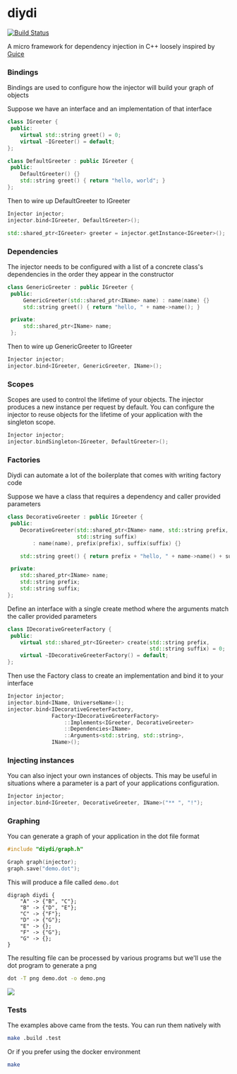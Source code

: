 # diydi

[![Build Status](https://travis-ci.org/kylewalters18/diydi.svg?branch=master)](https://travis-ci.org/kylewalters18/diydi)

A micro framework for dependency injection in C++ loosely inspired by
[Guice](https://github.com/google/guice)

### Bindings

  Bindings are used to configure how the injector will build your graph of objects

  Suppose we have an interface and an implementation of that interface

  ```cpp
  class IGreeter {
   public:
      virtual std::string greet() = 0;
      virtual ~IGreeter() = default;
  };

  class DefaultGreeter : public IGreeter {
   public:
      DefaultGreeter() {}
      std::string greet() { return "hello, world"; }
  };
  ```

  Then to wire up DefaultGreeter to IGreeter

  ```cpp
  Injector injector;
  injector.bind<IGreeter, DefaultGreeter>();

  std::shared_ptr<IGreeter> greeter = injector.getInstance<IGreeter>();
  ```

### Dependencies

  The injector needs to be configured with a list of a concrete class's
  dependencies in the order they appear in the constructor

  ```cpp
  class GenericGreeter : public IGreeter {
   public:
       GenericGreeter(std::shared_ptr<IName> name) : name(name) {}
       std::string greet() { return "hello, " + name->name(); }

   private:
       std::shared_ptr<IName> name;
   };
   ```

   Then to wire up GenericGreeter to IGreeter

   ```cpp
   Injector injector;
   injector.bind<IGreeter, GenericGreeter, IName>();
   ```

### Scopes

  Scopes are used to control the lifetime of your objects. The injector
  produces a new instance per request by default. You can configure the
  injector to reuse objects for the lifetime of your application with the
  singleton scope.

  ```cpp
  Injector injector;
  injector.bindSingleton<IGreeter, DefaultGreeter>();
  ```

### Factories

  Diydi can automate a lot of the boilerplate that comes with writing factory
  code

  Suppose we have a class that requires a dependency and caller provided
  parameters

  ```cpp
  class DecorativeGreeter : public IGreeter {
   public:
      DecorativeGreeter(std::shared_ptr<IName> name, std::string prefix,
                        std::string suffix)
          : name(name), prefix(prefix), suffix(suffix) {}

      std::string greet() { return prefix + "hello, " + name->name() + suffix; }

   private:
      std::shared_ptr<IName> name;
      std::string prefix;
      std::string suffix;
  };
  ```

  Define an interface with a single create method where the arguments match the
  caller provided parameters

  ```cpp
  class IDecorativeGreeterFactory {
   public:
      virtual std::shared_ptr<IGreeter> create(std::string prefix,
                                               std::string suffix) = 0;
      virtual ~IDecorativeGreeterFactory() = default;
  };
  ```

  Then use the Factory class to create an implementation and bind it to your
  interface

  ```cpp
  Injector injector;
  injector.bind<IName, UniverseName>();
  injector.bind<IDecorativeGreeterFactory,
                Factory<IDecorativeGreeterFactory>
                    ::Implements<IGreeter, DecorativeGreeter>
                    ::Dependencies<IName>
                    ::Arguments<std::string, std::string>,
                IName>();
  ```

### Injecting instances

  You can also inject your own instances of objects. This may be useful in
  situations where a parameter is a part of your applications configuration.

  ```cpp
  Injector injector;
  injector.bind<IGreeter, DecorativeGreeter, IName>("** ", "!");
  ```

### Graphing

  You can generate a graph of your application in the dot file format

  ```cpp
  #include "diydi/graph.h"

  Graph graph(injector);
  graph.save("demo.dot");
  ```

  This will produce a file called `demo.dot`

  ```
  digraph diydi {
      "A" -> {"B", "C"};
      "B" -> {"D", "E"};
      "C" -> {"F"};
      "D" -> {"G"};
      "E" -> {};
      "F" -> {"G"};
      "G" -> {};
  }
  ```

  The resulting file can be processed by various programs but we'll use the dot
  program to generate a png

  ```sh
  dot -T png demo.dot -o demo.png
  ```

  ![](https://user-images.githubusercontent.com/9455230/66232973-68947f00-e6a7-11e9-9db4-f31bf86bcfae.png)


### Tests

  The examples above came from the tests. You can run them natively with

  ```sh
  make .build .test
  ```

  Or if you prefer using the docker environment

  ```sh
  make
  ```

